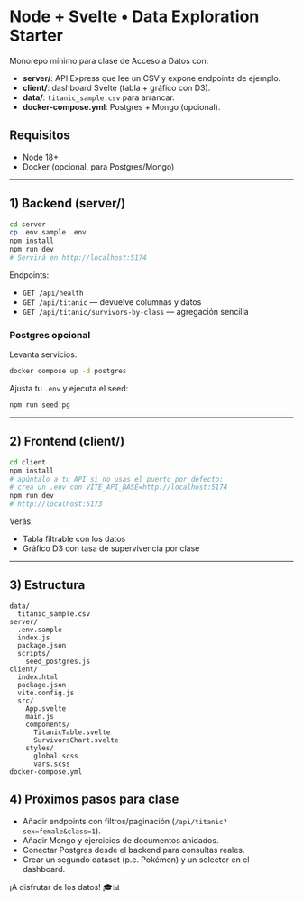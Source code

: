 # Node + Svelte • Data Exploration Starter

Monorepo mínimo para clase de Acceso a Datos con:
- **server/**: API Express que lee un CSV y expone endpoints de ejemplo.
- **client/**: dashboard Svelte (tabla + gráfico con D3).
- **data/**: `titanic_sample.csv` para arrancar.
- **docker-compose.yml**: Postgres + Mongo (opcional).

## Requisitos
- Node 18+
- Docker (opcional, para Postgres/Mongo)

---

## 1) Backend (server/)

```bash
cd server
cp .env.sample .env
npm install
npm run dev
# Servirá en http://localhost:5174
```

Endpoints:
- `GET /api/health`
- `GET /api/titanic` — devuelve columnas y datos
- `GET /api/titanic/survivors-by-class` — agregación sencilla

### Postgres opcional
Levanta servicios:
```bash
docker compose up -d postgres
```
Ajusta tu `.env` y ejecuta el seed:
```bash
npm run seed:pg
```

---

## 2) Frontend (client/)

```bash
cd client
npm install
# apúntalo a tu API si no usas el puerto por defecto:
# crea un .env con VITE_API_BASE=http://localhost:5174
npm run dev
# http://localhost:5173
```

Verás:
- Tabla filtrable con los datos
- Gráfico D3 con tasa de supervivencia por clase

---

## 3) Estructura
```
data/
  titanic_sample.csv
server/
  .env.sample
  index.js
  package.json
  scripts/
    seed_postgres.js
client/
  index.html
  package.json
  vite.config.js
  src/
    App.svelte
    main.js
    components/
      TitanicTable.svelte
      SurvivorsChart.svelte
    styles/
      global.scss
      vars.scss
docker-compose.yml
```

## 4) Próximos pasos para clase
- Añadir endpoints con filtros/paginación (`/api/titanic?sex=female&class=1`).
- Añadir Mongo y ejercicios de documentos anidados.
- Conectar Postgres desde el backend para consultas reales.
- Crear un segundo dataset (p.e. Pokémon) y un selector en el dashboard.

¡A disfrutar de los datos! 🎓📊
